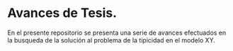 # Avances de Tesis.
En el presente repositorio se presenta una serie de avances efectuados en la busqueda de la solución al problema de la tipicidad en el modelo XY.
